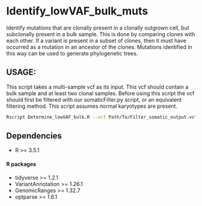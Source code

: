 # Identify_lowVAF_bulk_muts

Identify mutations that are clonally present in a clonally outgrown cell, but subclonally present in a bulk sample. This is done by comparing clones with each other. If a variant is present in a subset of clones, then it must have occurred as a mutation in an ancestor of the clones. Mutations identified in this way can be used to generate phylogenetic trees.

## USAGE:
This script takes a multi-sample vcf as its input. This vcf should contain a bulk sample and at least two clonal samples. Before using this script the vcf should first be filtered with our somaticFilter.py script, or an equivalent filtering method. This script assumes normal karyotypes are present.

```bash
Rscript Determine_lowVAF_bulk.R --vcf Path/To/Filter_somatic_output.vcf --bulk bulk_name --sample_name sample-name --gender [M|F] --out_dir out_dir

```
## Dependencies
- R >= 3.5.1

#### R packages
- tidyverse >= 1.2.1
- VariantAnnotation >= 1.26.1
- GenomicRanges >= 1.32.7
- optparse >= 1.6.1
